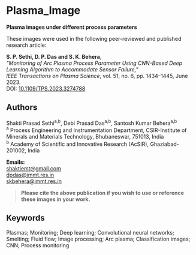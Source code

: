 # Plasma_Image

**Plasma images under different process parameters**

These images were used in the following peer-reviewed and published research article:

**S. P. Sethi, D. P. Das and S. K. Behera**,  
*"Monitoring of Arc Plasma Process Parameter Using CNN-Based Deep Learning Algorithm to Accommodate Sensor Failure,"*  
_IEEE Transactions on Plasma Science_, vol. 51, no. 6, pp. 1434–1445, June 2023.  
DOI: [10.1109/TPS.2023.3274788](https://doi.org/10.1109/TPS.2023.3274788)

## Authors

Shakti Prasad Sethi<sup>a,b</sup>, Debi Prasad Das<sup>a,b</sup>, Santosh Kumar Behera<sup>a,b</sup>  
<sup>a</sup> Process Engineering and Instrumentation Department, CSIR-Institute of Minerals and Materials Technology, Bhubaneswar, 751013, India  
<sup>b</sup> Academy of Scientific and Innovative Research (AcSIR), Ghaziabad-201002, India

**Emails:**  
shaktiemt@gmail.com  
dpdas@immt.res.in  
skbehera@immt.res.in

> **Please cite the above publication if you wish to use or reference these images in your work.**

## Keywords

Plasmas; Monitoring; Deep learning; Convolutional neural networks; Smelting; Fluid flow; Image processing; Arc plasma; Classification images; CNN; Process monitoring
